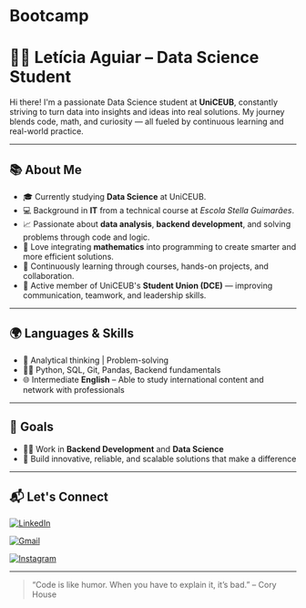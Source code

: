 # Bootcamp
# 👩‍💻 Letícia Aguiar – Data Science Student

Hi there! I'm a passionate Data Science student at **UniCEUB**, constantly striving to turn data into insights and ideas into real solutions. My journey blends code, math, and curiosity — all fueled by continuous learning and real-world practice.

---

## 📚 About Me

- 🎓 Currently studying **Data Science** at UniCEUB.
- 💻 Background in **IT** from a technical course at *Escola Stella Guimarães*.
- 📈 Passionate about **data analysis**, **backend development**, and solving problems through code and logic.
- 📐 Love integrating **mathematics** into programming to create smarter and more efficient solutions.
- 🌱 Continuously learning through courses, hands-on projects, and collaboration.
- 🤝 Active member of UniCEUB's **Student Union (DCE)** — improving communication, teamwork, and leadership skills.

---

## 🌍 Languages & Skills

- 🧠 Analytical thinking | Problem-solving
- 🧑‍💻 Python, SQL, Git, Pandas, Backend fundamentals
- 🌐 Intermediate **English** – Able to study international content and network with professionals

---

## 🎯 Goals

- 👨‍💻 Work in **Backend Development** and **Data Science**
- 🚀 Build innovative, reliable, and scalable solutions that make a difference

---

## 📬 Let's Connect

[![LinkedIn](https://img.shields.io/badge/LINKEDIN-0A66C2?style=for-the-badge&logo=linkedin&logoColor=white)](https://www.linkedin.com/in/letícia-almeida-9ab0a7306)

[![Gmail](https://img.shields.io/badge/GMAIL-333333?style=for-the-badge&logo=gmail&logoColor=white)](mailto:almeidaleticia125@gmail.com)

[![Instagram](https://img.shields.io/badge/INSTAGRAM-pink?style=for-the-badge&logo=instagram&logoColor=white)](https://www.instagram.com/le7isia)


---

> “Code is like humor. When you have to explain it, it’s bad.” – Cory House
